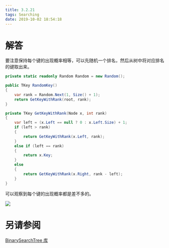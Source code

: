 ```yaml
---
title: 3.2.21
tags: Searching
date: 2019-10-02 18:54:18
---
```


# 解答

要注意保持每个键的出现概率相等，可以先随机一个排名，然后从树中将对应排名的键取出来。

```csharp
private static readonly Random Random = new Random();

public TKey RandomKey()
{
    var rank = Random.Next(1, Size() + 1);
    return GetKeyWithRank(root, rank);
}

private TKey GetKeyWithRank(Node x, int rank)
{
    var left = (x.Left == null ? 0 : x.Left.Size) + 1;
    if (left > rank)
    {
        return GetKeyWithRank(x.Left, rank);
    }
    else if (left == rank)
    {
        return x.Key;
    }
    else
    {
        return GetKeyWithRank(x.Right, rank - left);
    }
}
```

可以观察到每个键的出现概率都是差不多的。

![](./1.png)

# 另请参阅

[BinarySearchTree 库](https://alg4.ikesnowy.com/docs/api/BinarySearchTree.html)